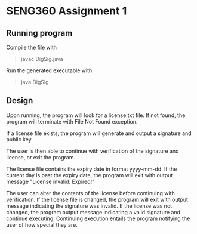 # SENG360 Assignment 1

## Running program
Compile the file with 
>javac DigSig.java

Run the generated executable with
>java DigSig

## Design
Upon running, the program will look for a license.txt file. If not found, the program will
terminate with File Not Found exception.

If a license file exists, the program will generate and output a signature and public key.

The user is then able to continue with verification of the signature and license, or exit the program.

The license file contains the expiry date in format yyyy-mm-dd. If the current day is past the
expiry date, the program will exit with output message "License invalid: Expired!"

The user can alter the contents of the license before continuing with verification. If the license
file is changed, the program will exit with output message indicating the signature was invalid. If
the license was not changed, the program output message indicating a valid signature and continue executing.
Continuing execution entails the program notifying the user of how special they are.